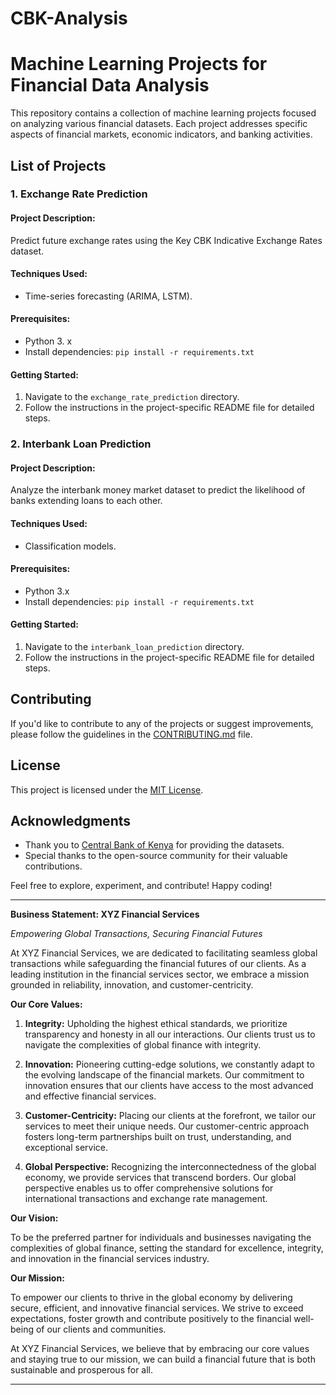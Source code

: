 # CBK-Analysis

# Machine Learning Projects for Financial Data Analysis

This repository contains a collection of machine learning projects focused on analyzing various financial datasets. Each project addresses specific aspects of financial markets, economic indicators, and banking activities.

## List of Projects

### 1. Exchange Rate Prediction

#### Project Description:
Predict future exchange rates using the Key CBK Indicative Exchange Rates dataset.

#### Techniques Used:
- Time-series forecasting (ARIMA, LSTM).

#### Prerequisites:
- Python 3. x
- Install dependencies: `pip install -r requirements.txt`

#### Getting Started:
1. Navigate to the `exchange_rate_prediction` directory.
2. Follow the instructions in the project-specific README file for detailed steps.

### 2. Interbank Loan Prediction

#### Project Description:
Analyze the interbank money market dataset to predict the likelihood of banks extending loans to each other.

#### Techniques Used:
- Classification models.

#### Prerequisites:
- Python 3.x
- Install dependencies: `pip install -r requirements.txt`

#### Getting Started:
1. Navigate to the `interbank_loan_prediction` directory.
2. Follow the instructions in the project-specific README file for detailed steps.

<!-- Repeat the above structure for each project -->

## Contributing

If you'd like to contribute to any of the projects or suggest improvements, please follow the guidelines in the [CONTRIBUTING.md](CONTRIBUTING.md) file.

## License

This project is licensed under the [MIT License](LICENSE).

## Acknowledgments

- Thank you to [Central Bank of Kenya](https://www.centralbank.go.ke/) for providing the datasets.
- Special thanks to the open-source community for their valuable contributions.

Feel free to explore, experiment, and contribute! Happy coding!



---

**Business Statement: XYZ Financial Services**

*Empowering Global Transactions, Securing Financial Futures*

At XYZ Financial Services, we are dedicated to facilitating seamless global transactions while safeguarding the financial futures of our clients. As a leading institution in the financial services sector, we embrace a mission grounded in reliability, innovation, and customer-centricity.

**Our Core Values:**

1. **Integrity:** Upholding the highest ethical standards, we prioritize transparency and honesty in all our interactions. Our clients trust us to navigate the complexities of global finance with integrity.

2. **Innovation:** Pioneering cutting-edge solutions, we constantly adapt to the evolving landscape of the financial markets. Our commitment to innovation ensures that our clients have access to the most advanced and effective financial services.

3. **Customer-Centricity:** Placing our clients at the forefront, we tailor our services to meet their unique needs. Our customer-centric approach fosters long-term partnerships built on trust, understanding, and exceptional service.

4. **Global Perspective:** Recognizing the interconnectedness of the global economy, we provide services that transcend borders. Our global perspective enables us to offer comprehensive solutions for international transactions and exchange rate management.

**Our Vision:**

To be the preferred partner for individuals and businesses navigating the complexities of global finance, setting the standard for excellence, integrity, and innovation in the financial services industry.

**Our Mission:**

To empower our clients to thrive in the global economy by delivering secure, efficient, and innovative financial services. We strive to exceed expectations, foster growth and contribute positively to the financial well-being of our clients and communities.

At XYZ Financial Services, we believe that by embracing our core values and staying true to our mission, we can build a financial future that is both sustainable and prosperous for all.

---

